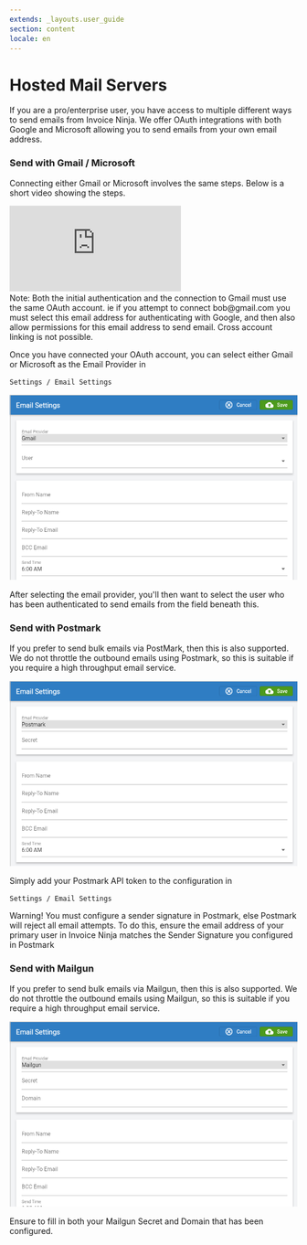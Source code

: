 ```yaml
---
extends: _layouts.user_guide 
section: content
locale: en
---
```


# Hosted Mail Servers

If you are a pro/enterprise user, you have access to multiple different ways to send emails from Invoice Ninja. We offer OAuth integrations with both Google and Microsoft allowing you to send emails from your own email address. 

### Send with Gmail / Microsoft


Connecting either Gmail or Microsoft involves the same steps. Below is a short video showing the steps.

<div class="video_container">
<iframe class="video" src="https://www.youtube.com/embed/dU48fu3tmS0" title="YouTube video player" frameborder="0" allow="accelerometer; autoplay; clipboard-write; encrypted-media; gyroscope; picture-in-picture" allowfullscreen></iframe>
</div>

<x-info>
Note: Both the initial authentication and the connection to Gmail must use the same OAuth account. ie if you attempt to connect bob@gmail.com you must select this email address for authenticating with Google, and then also allow permissions for this email address to send email. Cross account linking is not possible.
</x-info>

Once you have connected your OAuth account, you can select either Gmail or Microsoft as the Email Provider in

```bash
Settings / Email Settings
```

![alt text](/assets/images/user_guide/gmail_config.png "Configuration screen for Gmail/Microsoft")

After selecting the email provider, you'll then want to select the user who has been authenticated to send emails from the field beneath this.

### Send with Postmark

If you prefer to send bulk emails via PostMark, then this is also supported. We do not throttle the outbound emails using Postmark, so this is suitable if you require a high throughput email service.

![alt text](/assets/images/user_guide/postmark_config.png "Configuration screen for Postmark")

Simply add your Postmark API token to the configuration in 

```bash
Settings / Email Settings
```

<x-warning>
Warning! You must configure a sender signature in Postmark, else Postmark will reject all email attempts. To do this, ensure the email address of your primary user in Invoice Ninja matches the Sender Signature you configured in Postmark
</x-warning>

### Send with Mailgun

If you prefer to send bulk emails via Mailgun, then this is also supported. We do not throttle the outbound emails using Mailgun, so this is suitable if you require a high throughput email service.

![alt text](/assets/images/user_guide/mailgun_config.png "Configuration screen for Mailgun")

Ensure to fill in both your Mailgun Secret and Domain that has been configured.